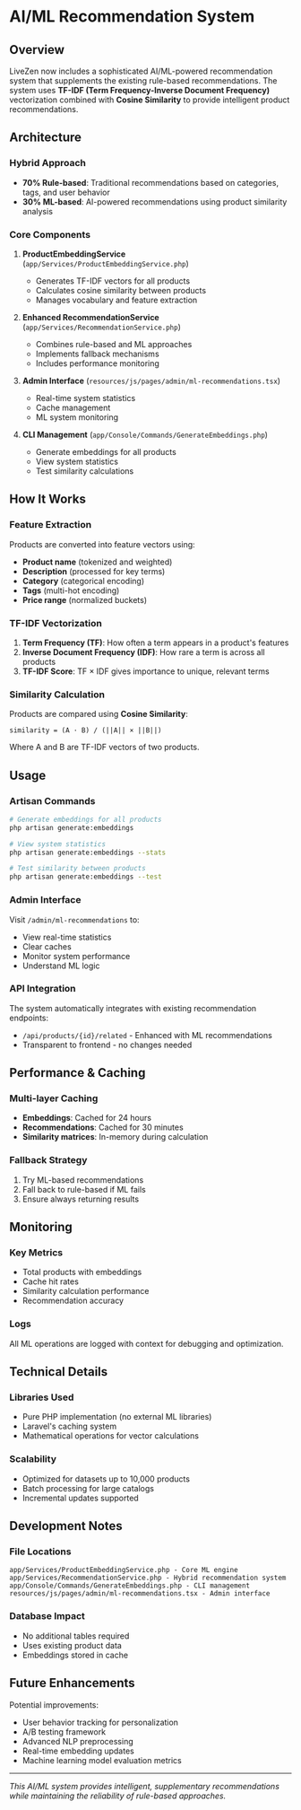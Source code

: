 # AI/ML Recommendation System

## Overview

LiveZen now includes a sophisticated AI/ML-powered recommendation system that supplements the existing rule-based recommendations. The system uses **TF-IDF (Term Frequency-Inverse Document Frequency)** vectorization combined with **Cosine Similarity** to provide intelligent product recommendations.

## Architecture

### Hybrid Approach

- **70% Rule-based**: Traditional recommendations based on categories, tags, and user behavior
- **30% ML-based**: AI-powered recommendations using product similarity analysis

### Core Components

1. **ProductEmbeddingService** (`app/Services/ProductEmbeddingService.php`)
    - Generates TF-IDF vectors for all products
    - Calculates cosine similarity between products
    - Manages vocabulary and feature extraction

2. **Enhanced RecommendationService** (`app/Services/RecommendationService.php`)
    - Combines rule-based and ML approaches
    - Implements fallback mechanisms
    - Includes performance monitoring

3. **Admin Interface** (`resources/js/pages/admin/ml-recommendations.tsx`)
    - Real-time system statistics
    - Cache management
    - ML system monitoring

4. **CLI Management** (`app/Console/Commands/GenerateEmbeddings.php`)
    - Generate embeddings for all products
    - View system statistics
    - Test similarity calculations

## How It Works

### Feature Extraction

Products are converted into feature vectors using:

- **Product name** (tokenized and weighted)
- **Description** (processed for key terms)
- **Category** (categorical encoding)
- **Tags** (multi-hot encoding)
- **Price range** (normalized buckets)

### TF-IDF Vectorization

1. **Term Frequency (TF)**: How often a term appears in a product's features
2. **Inverse Document Frequency (IDF)**: How rare a term is across all products
3. **TF-IDF Score**: TF × IDF gives importance to unique, relevant terms

### Similarity Calculation

Products are compared using **Cosine Similarity**:

```
similarity = (A · B) / (||A|| × ||B||)
```

Where A and B are TF-IDF vectors of two products.

## Usage

### Artisan Commands

```bash
# Generate embeddings for all products
php artisan generate:embeddings

# View system statistics
php artisan generate:embeddings --stats

# Test similarity between products
php artisan generate:embeddings --test
```

### Admin Interface

Visit `/admin/ml-recommendations` to:

- View real-time statistics
- Clear caches
- Monitor system performance
- Understand ML logic

### API Integration

The system automatically integrates with existing recommendation endpoints:

- `/api/products/{id}/related` - Enhanced with ML recommendations
- Transparent to frontend - no changes needed

## Performance & Caching

### Multi-layer Caching

- **Embeddings**: Cached for 24 hours
- **Recommendations**: Cached for 30 minutes
- **Similarity matrices**: In-memory during calculation

### Fallback Strategy

1. Try ML-based recommendations
2. Fall back to rule-based if ML fails
3. Ensure always returning results

## Monitoring

### Key Metrics

- Total products with embeddings
- Cache hit rates
- Similarity calculation performance
- Recommendation accuracy

### Logs

All ML operations are logged with context for debugging and optimization.

## Technical Details

### Libraries Used

- Pure PHP implementation (no external ML libraries)
- Laravel's caching system
- Mathematical operations for vector calculations

### Scalability

- Optimized for datasets up to 10,000 products
- Batch processing for large catalogs
- Incremental updates supported

## Development Notes

### File Locations

```
app/Services/ProductEmbeddingService.php - Core ML engine
app/Services/RecommendationService.php - Hybrid recommendation system
app/Console/Commands/GenerateEmbeddings.php - CLI management
resources/js/pages/admin/ml-recommendations.tsx - Admin interface
```

### Database Impact

- No additional tables required
- Uses existing product data
- Embeddings stored in cache

## Future Enhancements

Potential improvements:

- User behavior tracking for personalization
- A/B testing framework
- Advanced NLP preprocessing
- Real-time embedding updates
- Machine learning model evaluation metrics

---

_This AI/ML system provides intelligent, supplementary recommendations while maintaining the reliability of rule-based approaches._
